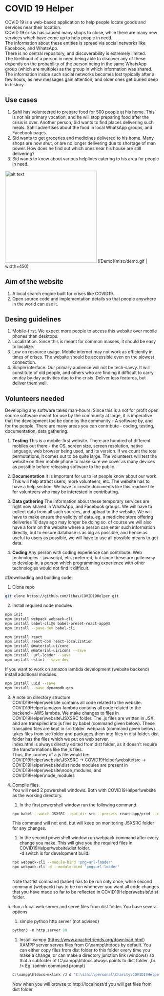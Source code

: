 # COVID 19 Helper

COVID 19 is a web-based application to help people locate goods and services near their location.<br />
COVID 19 crisis has caused many shops to close, while there are many new services which have come up to help people in need.<br />
The information about these entities is spread via social networks like Facebook, and WhatsApp.<br />
There is no central repository, and discoverability is extremely limited.<br />
The likelihood of a person in need being able to discover any of these depends on the probability of the person being in the same WhatsApp group (which are multiple) as the group in which information was shared.<br />
The information inside such social networks becomes lost typically after a few hours, as new messages gain attention, and older ones get buried deep in history.

## Use cases
1. Sahil has volunteered to prepare food for 500 people at his home. This is not his primary vocation, and he will stop preparing food after the crisis is over. Another person, Sid wants to find places delivering such meals. Sahil advertises about the food in local WhatsApp groups, and Facebook pages.
1. Sid wants to get groceries and medicines delivered to his home. Many shops are now shut, or are no longer delivering due to shortage of man power. How does he find out which ones near his house are still delivering?
1. Sid wants to know about various helplines catering to his area for people in need.

<img src="https://raw.githubusercontent.com/lihas/COVID19Helper/master/misc/demo.gif" alt="alt text" width="300">
![Demo](misc/demo.gif | width=450)

## Aim of the website
1. A local search engine built for crises like COVID19.
1. Open source code and implementation details so that people anywhere in the world can use it.

## Desing guidelines
1. Mobile-first. We expect more people to access this website over mobile phones than desktops.
1. Localization. Since this is meant for common masses, it should be easy to localize.
1. Low on resource usage. Mobile internet may not work as efficiently in times of crises. The website should be accessible even on the slowest connection.
1. Simple interface. Our primary audience will not be tech-savvy. It will constitute of old people, and others who are finding it difficult to carry on day by day activities due to the crisis. Deliver less features, but deliver them well.

## Volunteers needed
Developing any software takes man-hours. Since this is a not for profit open source software meant for use by the community at large, it is imperative that the development too be done by the community - A software by, and for the people.
There are many areas you can contribute - coding, testing, documentation, data gathering.

1. **Testing**
This is a mobile-first website. There are hundred of different mobiles out there - the OS, screen size, screen resolution, native language, web browser being used, and its version. If we count the total permutations, it comes out to be quite large. The volunteers will test the website on their mobile phone to make sure we cover as many devices as possible before releasing software to the public.

1. **Documentation**
It is important for us to let people know about our work. This will help attract users, more volunteers, etc.
The website has to have a help section. We have to create documents like this readme file for volunteers who may be interested in contributing.

1. **Data gathering**
The information about these temporary services are right now shared in WhatsApp, and Facebook groups. We will have to collect data from all such sources, and upload to the website. We will have to make ensure the validity of data. eg. a medicine store offering deliveries 10 days ago may longer be doing so. of course we will also have a form on the website where a person can enter such information directly, but to ensure database is as big as possible, and hence as useful to users as possible, we will have to use all possible means to get data.

1. **Coding**
Any person with coding experience can contribute. Web technologies - javascript, etc. preferred, but since these are quite easy to develop in, a person which programming experience with other technologies would not find it difficult.

#Downloading and building code.
1. Clone repo
```bash
git clone https://github.com/lihas/COVID19Helper.git
```
2. Install required node modules
```bash
npm init
npm install webpack webpack-cli
npm install babel-cli@6 babel-preset-react-app@3
npm install --save-dev babel-cli

npm install react
npm install react-dom react-localization
npm install @material-ui/core
npm install @material-ui/icons --save
npm install  url-loader --save
npm install eslint --save-dev
```

If you want to work on amazon lambda development (website backend) install additional modules.
```bash
npm install uuid --save
npm install --save dynamodb-geo
```

3. A note on directory structure <br />
COVID19Helper\website contains all code related to the website.
COVID19Helper\amazon-lambda contains all code related to the backend - AWS lambda.
We make changes to files in COVID19Helper\website\JSXSRC folder. The .js files are written in JSX, and are transpiled into js files by babel (command given below). These transpiled files are kept in src folder. webpack (command given below) takes files from src folder and packages them into files in dist folder.
dist folder has the files which we put on web server. <br />
index.html is always directly edited from dist folder, as it doesn't require the transformations like the js files. <br />
Thus, the journey of a js file would be: <br />
COVID19Helper\website\JSXSRC -> COVID19Helper\website\src -> COVID19Helper\website\dist
node modules are present in COVID19Helper\website\node_modules, and COVID19Helper\node_modules

4. Compile files. <br />
    You will need 2 powershell windows. Both with COVID19Helper\website as the working directory.
    1. In the first powershell window run the following command.
    ```bash
    npx babel --watch JSXSRC --out-dir src --presets react-app/prod --copy-files
    ```
    This command will not end, but will keep on monitoring JSXSRC folder for any changes.
    1. In the second powershell window run webpack command after every change you make. This will give you the required files in COVID19Helper\website\dist folder. <br /> -d switch is for development build.
    ```bash
    npx webpack-cli --module-bind 'png=url-loader'
    npx webpack-cli -d --module-bind 'png=url-loader'
    ```
    <br/>
    Note that 1st command (babel) has to be run only once, while second command (webpack) has to be run whenever you want all code changes that you have made so far to be reflected in COVID19Helper\website\dist folder.
5. Run a local web server and serve files from dist folder. You have several options
    1. simple python http server (not advised)
    ```python
    python3 -m http.server 80
    ```
    1. Install xampp (https://www.apachefriends.org/download.html) <br />
    XAMPP server serves files from C:\xampp\htdocs by default.
    You can either copy files from dist folder to this folder every time you make a change, or can make a directory junction link (windows)
    so that a subfolder of C:\xampp\htdocs always points to dist folder. ,br />
    Eg. (admin command prompt)
    ```bash
    C:\xampp\htdocs>mklink /J d "C:\sahil\personal\Charity\COVID19Helper\website\dist"
    ```
    Now when you will browse to http://localhost/d you will get files from dist folder

